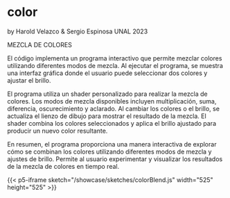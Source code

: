 # color
by Harold Velazco & Sergio Espinosa UNAL 2023

MEZCLA DE COLORES

El código implementa un programa interactivo que permite mezclar colores utilizando diferentes modos de mezcla. Al ejecutar el programa, se muestra una interfaz gráfica donde el usuario puede seleccionar dos colores y ajustar el brillo.

El programa utiliza un shader personalizado para realizar la mezcla de colores. Los modos de mezcla disponibles incluyen multiplicación, suma, diferencia, oscurecimiento y aclarado. Al cambiar los colores o el brillo, se actualiza el lienzo de dibujo para mostrar el resultado de la mezcla. El shader combina los colores seleccionados y aplica el brillo ajustado para producir un nuevo color resultante.

En resumen, el programa proporciona una manera interactiva de explorar cómo se combinan los colores utilizando diferentes modos de mezcla y ajustes de brillo. Permite al usuario experimentar y visualizar los resultados de la mezcla de colores en tiempo real.

{{< p5-iframe sketch="/showcase/sketches/colorBlend.js" width="525" height="525" >}}

